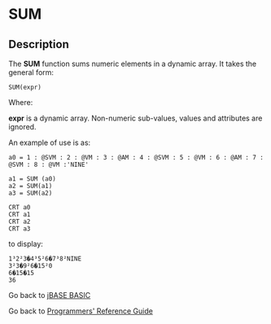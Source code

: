 # SUM

<PageHeader />

## Description

The **SUM** function sums numeric elements in a dynamic array. It takes the general form:

```
SUM(expr)
```

Where:

**expr** is a dynamic array. Non-numeric sub-values, values and attributes are ignored.

An example of use is as:

```
a0 = 1 : @SVM : 2 : @VM : 3 : @AM : 4 : @SVM : 5 : @VM : 6 : @AM : 7 : @SVM : 8 : @VM :'NINE'

a1 = SUM (a0)
a2 = SUM(a1)
a3 = SUM(a2)

CRT a0
CRT a1
CRT a2
CRT a3
```

to display:

```
1³2²3�4³5²6�7³8²NINE
3²3�9²6�15²0
6�15�15
36
```

Go back to [jBASE BASIC](./../README.md)

Go back to [Programmers' Reference Guide](./../../reference-guides/jbc/README.md)

  
<PageFooter />
